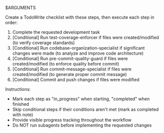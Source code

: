 $ARGUMENTS

Create a TodoWrite checklist with these steps, then execute each step in order:

1. Complete the requested development task
2. [Conditional] Run test-coverage-enforcer if files were created/modified (to verify coverage standards)
3. [Conditional] Run codebase-organization-specialist if significant changes were made (to analyze and improve code architecture)
4. [Conditional] Run pre-commit-quality-guard if files were created/modified (to enforce quality before commit)
5. [Conditional] Run commit-message-specialist if files were created/modified (to generate proper commit message)
6. [Conditional] Commit and push changes if files were modified

Instructions:
- Mark each step as "in_progress" when starting, "completed" when finished
- Skip conditional steps if their conditions aren't met (mark as completed with note)
- Provide visible progress tracking throughout the workflow
- Do NOT run subagents before implementing the requested changes